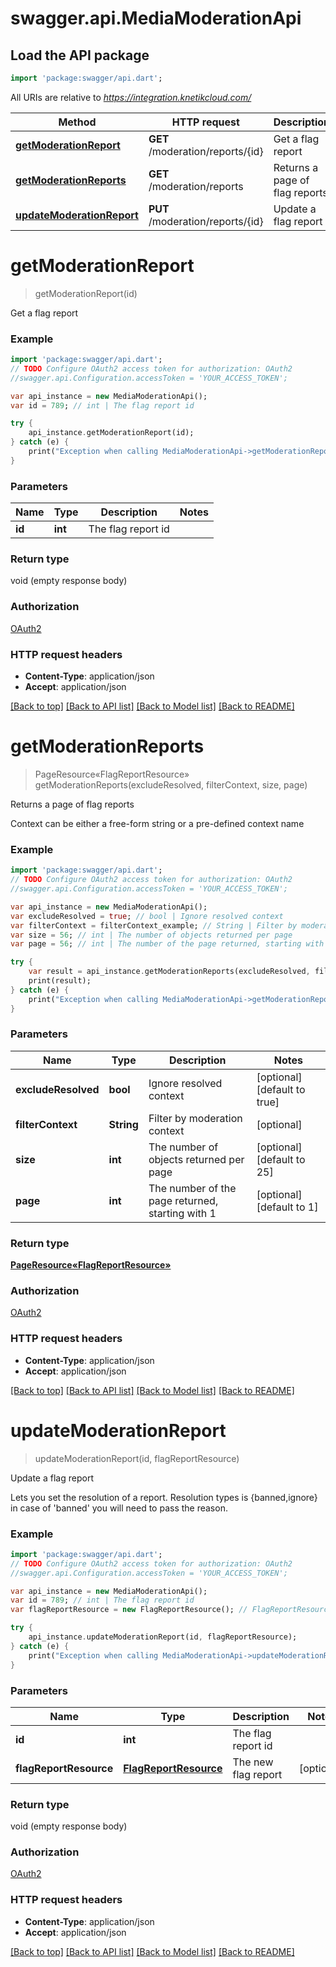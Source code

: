 # swagger.api.MediaModerationApi

## Load the API package
```dart
import 'package:swagger/api.dart';
```

All URIs are relative to *https://integration.knetikcloud.com/*

Method | HTTP request | Description
------------- | ------------- | -------------
[**getModerationReport**](MediaModerationApi.md#getModerationReport) | **GET** /moderation/reports/{id} | Get a flag report
[**getModerationReports**](MediaModerationApi.md#getModerationReports) | **GET** /moderation/reports | Returns a page of flag reports
[**updateModerationReport**](MediaModerationApi.md#updateModerationReport) | **PUT** /moderation/reports/{id} | Update a flag report


# **getModerationReport**
> getModerationReport(id)

Get a flag report

### Example 
```dart
import 'package:swagger/api.dart';
// TODO Configure OAuth2 access token for authorization: OAuth2
//swagger.api.Configuration.accessToken = 'YOUR_ACCESS_TOKEN';

var api_instance = new MediaModerationApi();
var id = 789; // int | The flag report id

try { 
    api_instance.getModerationReport(id);
} catch (e) {
    print("Exception when calling MediaModerationApi->getModerationReport: $e\n");
}
```

### Parameters

Name | Type | Description  | Notes
------------- | ------------- | ------------- | -------------
 **id** | **int**| The flag report id | 

### Return type

void (empty response body)

### Authorization

[OAuth2](../README.md#OAuth2)

### HTTP request headers

 - **Content-Type**: application/json
 - **Accept**: application/json

[[Back to top]](#) [[Back to API list]](../README.md#documentation-for-api-endpoints) [[Back to Model list]](../README.md#documentation-for-models) [[Back to README]](../README.md)

# **getModerationReports**
> PageResource«FlagReportResource» getModerationReports(excludeResolved, filterContext, size, page)

Returns a page of flag reports

Context can be either a free-form string or a pre-defined context name

### Example 
```dart
import 'package:swagger/api.dart';
// TODO Configure OAuth2 access token for authorization: OAuth2
//swagger.api.Configuration.accessToken = 'YOUR_ACCESS_TOKEN';

var api_instance = new MediaModerationApi();
var excludeResolved = true; // bool | Ignore resolved context
var filterContext = filterContext_example; // String | Filter by moderation context
var size = 56; // int | The number of objects returned per page
var page = 56; // int | The number of the page returned, starting with 1

try { 
    var result = api_instance.getModerationReports(excludeResolved, filterContext, size, page);
    print(result);
} catch (e) {
    print("Exception when calling MediaModerationApi->getModerationReports: $e\n");
}
```

### Parameters

Name | Type | Description  | Notes
------------- | ------------- | ------------- | -------------
 **excludeResolved** | **bool**| Ignore resolved context | [optional] [default to true]
 **filterContext** | **String**| Filter by moderation context | [optional] 
 **size** | **int**| The number of objects returned per page | [optional] [default to 25]
 **page** | **int**| The number of the page returned, starting with 1 | [optional] [default to 1]

### Return type

[**PageResource«FlagReportResource»**](PageResource«FlagReportResource».md)

### Authorization

[OAuth2](../README.md#OAuth2)

### HTTP request headers

 - **Content-Type**: application/json
 - **Accept**: application/json

[[Back to top]](#) [[Back to API list]](../README.md#documentation-for-api-endpoints) [[Back to Model list]](../README.md#documentation-for-models) [[Back to README]](../README.md)

# **updateModerationReport**
> updateModerationReport(id, flagReportResource)

Update a flag report

Lets you set the resolution of a report. Resolution types is {banned,ignore} in case of 'banned' you will need to pass the reason.

### Example 
```dart
import 'package:swagger/api.dart';
// TODO Configure OAuth2 access token for authorization: OAuth2
//swagger.api.Configuration.accessToken = 'YOUR_ACCESS_TOKEN';

var api_instance = new MediaModerationApi();
var id = 789; // int | The flag report id
var flagReportResource = new FlagReportResource(); // FlagReportResource | The new flag report

try { 
    api_instance.updateModerationReport(id, flagReportResource);
} catch (e) {
    print("Exception when calling MediaModerationApi->updateModerationReport: $e\n");
}
```

### Parameters

Name | Type | Description  | Notes
------------- | ------------- | ------------- | -------------
 **id** | **int**| The flag report id | 
 **flagReportResource** | [**FlagReportResource**](FlagReportResource.md)| The new flag report | [optional] 

### Return type

void (empty response body)

### Authorization

[OAuth2](../README.md#OAuth2)

### HTTP request headers

 - **Content-Type**: application/json
 - **Accept**: application/json

[[Back to top]](#) [[Back to API list]](../README.md#documentation-for-api-endpoints) [[Back to Model list]](../README.md#documentation-for-models) [[Back to README]](../README.md)

